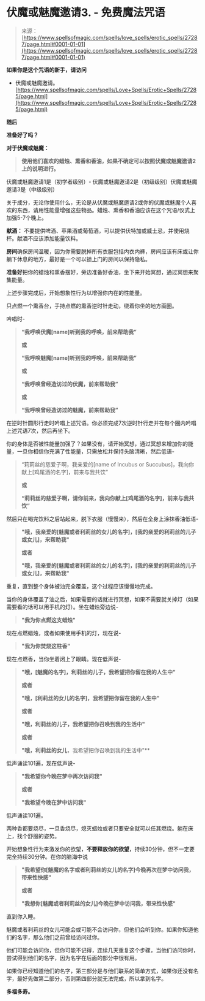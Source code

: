 <!--yml

类别：未分类

日期：2024-06-12 19:16:07

-->

# 伏魔或魅魔邀请3\. - 免费魔法咒语

> 来源：[https://www.spellsofmagic.com/spells/love_spells/erotic_spells/27287/page.html#0001-01-01](https://www.spellsofmagic.com/spells/love_spells/erotic_spells/27287/page.html#0001-01-01)

**如果你是这个咒语的新手，请访问**

+   伏魔或魅魔邀请。[https://www.spellsofmagic.com/spells/Love+Spells/Erotic+Spells/27285/page.html](https://www.spellsofmagic.com/spells/Love+Spells/Erotic+Spells/27285/page.html)

**随后**

**准备好了吗？**

**对于伏魔或魅魔：**

> **使用他们喜欢的蜡烛、熏香和香油，如果不确定可以按照伏魔或魅魔邀请2上的说明进行。**

伏魔或魅魔邀请1是（初学者级别）- 伏魔或魅魔邀请2是（初级级别）伏魔或魅魔邀请3是（中级级别）

关于成分，无论你使用什么，无论是从伏魔或魅魔邀请2或你的伏魔或魅魔个人喜欢的东西，请用性能量增强这些物品。蜡烛、熏香和香油应该在这个咒语/仪式上加强5-7个晚上。

**献酒：** 不要提供啤酒、苹果酒或葡萄酒，可以提供伏特加或威士忌，并使用烧杯。献酒不应该添加能量饮料。

**房间**确保房间温暖，因为你需要脱掉所有衣服包括内衣内裤，房间应该有床或让你躺下休息的地方，最好是一个可以锁上门的房间以保持隐私。

**准备好**把你的蜡烛和熏香摆好，旁边准备好香油，坐下来开始冥想，通过冥想来聚集能量。

上述步骤完成后，开始想象性行为以增强你内在的性能量。

只点燃一个熏香台，手持点燃的熏香逆时针走动，绕着你坐的地方画圈。

吟唱时-

> **“我呼唤伏魔[name]听到我的呼唤，前来帮助我”**
> 
> **或**
> 
> **“我呼唤魅魔[name]听到我的呼唤，前来帮助我”**
> 
> **或**
> 
> **“我呼唤曾经造访过的伏魔，前来帮助我”**
> 
> **或**
> 
> **“我呼唤曾经造访过的魅魔，前来帮助我”**

在逆时针圆形行走时吟唱上述咒语。你必须完成7次逆时针行走并在每个圈内吟唱上述咒语7次，然后再坐下。

你的身体是否被性能量加强了？如果没有，请开始冥想，通过冥想来增加你的能量，一旦你相信你充满了性能量，只需放松并保持头脑清晰，然后低语-

> “莉莉丝的慈爱子啊，我亲爱的[name of Incubus or Succubus]，我向你献上[鸡尾酒的名字]，前来与我共饮”
> 
> **或**
> 
> **“莉莉丝的慈爱子啊，请你前来，我向你献上[鸡尾酒的名字]，前来与我共饮”**

然后只在喝完饮料之后站起来，脱下衣服（慢慢来），然后在全身上涂抹香油低语-

> **"哦，我亲爱的[魅魔或者利莉丝的女儿的名字]，[我的亲爱的利莉丝的儿子或女儿]，来帮助我"**
> 
> **或者**
> 
> **"哦，我亲爱的[魅魔或者利莉丝的女儿的名字]，[我的亲爱的利莉丝的儿子或女儿]，来帮助我"**

重复，直到整个身体被油完全覆盖，这个过程应该慢慢地完成。

当你的身体覆盖了油之后，如果需要的话就进行冥想，如果不需要就关掉灯（如果需要看的话可以用手机的灯）。坐在蜡烛旁边说-

> **"我为你点燃这支蜡烛"**

现在点燃蜡烛，或者如果使用手机的灯，现在说-

> **"我为你焚烧这柱香"**

现在点燃香，当你坐着闭上了眼睛。现在低声说-

> **"哦，[魅魔的名字]，利莉丝的儿子，我希望把你留在我的人生中"**
> 
> **或者**
> 
> **"哦，[利莉丝的女儿的名字]，我希望把你留在我的人生中"**
> 
> **或者**
> 
> **"哦，利莉丝的儿子，我希望把你召唤到我的生活中"**
> 
> **或者**
> 
> **"哦，利莉丝的女儿**，我希望把你召唤到我的生活中"**

低声诵读101遍，现在低声说-

> **"我希望你今晚在梦中再次访问我"**
> 
> **或者**
> 
> **"我希望今晚在梦中访问我"**

低声诵读101遍。

两种香都要烧尽，一旦香烧尽，熄灭蜡烛或者只要安全就可以任其燃烧。躺在床上，找个舒服的姿势。

开始想象性行为来激发你的欲望，**不要释放你的欲望**，持续30分钟，但不一定要完全持续30分钟。在你的脑海中说

> **"我希望你[魅魔的名字或者利莉丝的女儿的名字]今晚再次在梦中访问我，带来性快感"**
> 
> **或者**
> 
> **"我想你[魅魔或者利莉丝的女儿]今晚在梦中访问我，带来性快感"**

直到你入睡。

魅魔或者利莉丝的女儿可能会或可能不会访问你，但他们会听到你。如果你知道他们的名字，那么他们之前曾经访问过你。

他们可能会访问你，但你可能不记得，连续几天重复这个步骤，当他们访问你时，尝试得到他们的名字，因为名字在后面的部分中很有用。

如果你已经知道他们的名字，第三部分是与他们联系的简单方式，如果你还没有名字，最好先做第二部分，否则第四部分就无法完成，所以拿到名字。

**多福多寿。**
